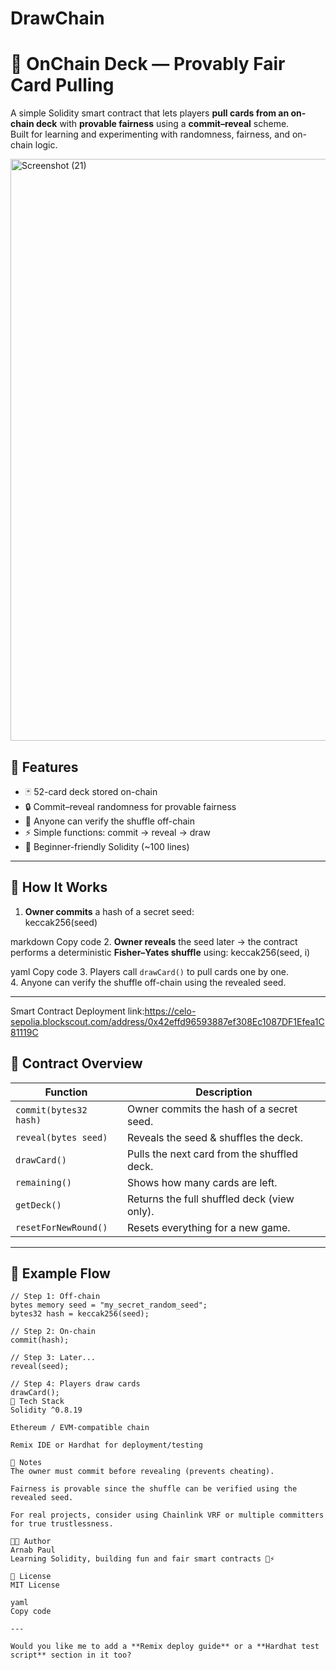 # DrawChain
# 🎴 OnChain Deck — Provably Fair Card Pulling

A simple Solidity smart contract that lets players **pull cards from an on-chain deck** with **provable fairness** using a **commit–reveal** scheme.  
Built for learning and experimenting with randomness, fairness, and on-chain logic.

<img width="1920" height="931" alt="Screenshot (21)" src="https://github.com/user-attachments/assets/c10b0091-37ad-4040-a458-85990f29305e" />


## 🚀 Features
- 🃏 52-card deck stored on-chain  
- 🔒 Commit–reveal randomness for provable fairness  
- 🤝 Anyone can verify the shuffle off-chain  
- ⚡ Simple functions: commit → reveal → draw  
- 🧩 Beginner-friendly Solidity (~100 lines)

---

## 🧠 How It Works

1. **Owner commits** a hash of a secret seed:  
keccak256(seed)

markdown
Copy code
2. **Owner reveals** the seed later → the contract performs a deterministic **Fisher–Yates shuffle** using:
keccak256(seed, i)

yaml
Copy code
3. Players call `drawCard()` to pull cards one by one.  
4. Anyone can verify the shuffle off-chain using the revealed seed.

---

Smart Contract Deployment link:https://celo-sepolia.blockscout.com/address/0x42effd96593887ef308Ec1087DF1Efea1C81119C

## 📜 Contract Overview

| Function | Description |
|-----------|--------------|
| `commit(bytes32 hash)` | Owner commits the hash of a secret seed. |
| `reveal(bytes seed)` | Reveals the seed & shuffles the deck. |
| `drawCard()` | Pulls the next card from the shuffled deck. |
| `remaining()` | Shows how many cards are left. |
| `getDeck()` | Returns the full shuffled deck (view only). |
| `resetForNewRound()` | Resets everything for a new game. |

---

## 🧩 Example Flow

```solidity
// Step 1: Off-chain
bytes memory seed = "my_secret_random_seed";
bytes32 hash = keccak256(seed);

// Step 2: On-chain
commit(hash);

// Step 3: Later...
reveal(seed);

// Step 4: Players draw cards
drawCard();
🧱 Tech Stack
Solidity ^0.8.19

Ethereum / EVM-compatible chain

Remix IDE or Hardhat for deployment/testing

🔐 Notes
The owner must commit before revealing (prevents cheating).

Fairness is provable since the shuffle can be verified using the revealed seed.

For real projects, consider using Chainlink VRF or multiple committers for true trustlessness.

🧑‍💻 Author
Arnab Paul
Learning Solidity, building fun and fair smart contracts 🧠⚡

📄 License
MIT License

yaml
Copy code

---

Would you like me to add a **Remix deploy guide** or a **Hardhat test script** section in it too?

